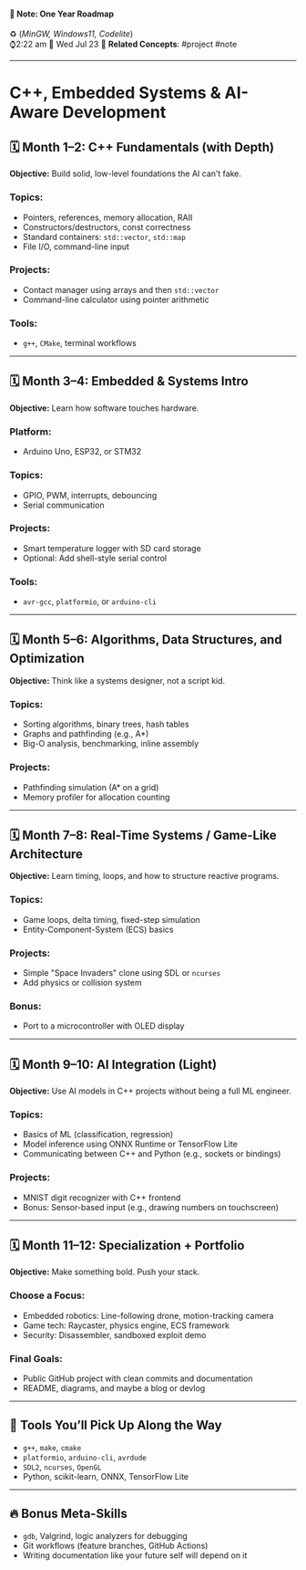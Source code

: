 #### 📝 Note: One Year Roadmap 
 ♻️ (*MinGW, Windows11, Codelite*)   
 ⌚2:22 am  📆 Wed Jul 23
 🔗 **Related Concepts**: #project #note
___
# C++, Embedded Systems & AI-Aware Development

## 🗓️ Month 1–2: C++ Fundamentals (with Depth)
**Objective:** Build solid, low-level foundations the AI can’t fake.

### Topics:
- Pointers, references, memory allocation, RAII
- Constructors/destructors, const correctness
- Standard containers: `std::vector`, `std::map`
- File I/O, command-line input

### Projects:
- Contact manager using arrays and then `std::vector`
- Command-line calculator using pointer arithmetic

### Tools:
- `g++`, `CMake`, terminal workflows

---

## 🗓️ Month 3–4: Embedded & Systems Intro
**Objective:** Learn how software touches hardware.

### Platform:
- Arduino Uno, ESP32, or STM32

### Topics:
- GPIO, PWM, interrupts, debouncing
- Serial communication

### Projects:
- Smart temperature logger with SD card storage
- Optional: Add shell-style serial control

### Tools:
- `avr-gcc`, `platformio`, or `arduino-cli`

---

## 🗓️ Month 5–6: Algorithms, Data Structures, and Optimization
**Objective:** Think like a systems designer, not a script kid.

### Topics:
- Sorting algorithms, binary trees, hash tables
- Graphs and pathfinding (e.g., A*)
- Big-O analysis, benchmarking, inline assembly

### Projects:
- Pathfinding simulation (A* on a grid)
- Memory profiler for allocation counting

---

## 🗓️ Month 7–8: Real-Time Systems / Game-Like Architecture
**Objective:** Learn timing, loops, and how to structure reactive programs.

### Topics:
- Game loops, delta timing, fixed-step simulation
- Entity-Component-System (ECS) basics

### Projects:
- Simple "Space Invaders" clone using SDL or `ncurses`
- Add physics or collision system

### Bonus:
- Port to a microcontroller with OLED display

---

## 🗓️ Month 9–10: AI Integration (Light)
**Objective:** Use AI models in C++ projects without being a full ML engineer.

### Topics:
- Basics of ML (classification, regression)
- Model inference using ONNX Runtime or TensorFlow Lite
- Communicating between C++ and Python (e.g., sockets or bindings)

### Projects:
- MNIST digit recognizer with C++ frontend
- Bonus: Sensor-based input (e.g., drawing numbers on touchscreen)

---

## 🗓️ Month 11–12: Specialization + Portfolio
**Objective:** Make something bold. Push your stack.

### Choose a Focus:
- Embedded robotics: Line-following drone, motion-tracking camera
- Game tech: Raycaster, physics engine, ECS framework
- Security: Disassembler, sandboxed exploit demo

### Final Goals:
- Public GitHub project with clean commits and documentation
- README, diagrams, and maybe a blog or devlog

---

## 🧰 Tools You’ll Pick Up Along the Way
- `g++`, `make`, `cmake`
- `platformio`, `arduino-cli`, `avrdude`
- `SDL2`, `ncurses`, `OpenGL`
- Python, scikit-learn, ONNX, TensorFlow Lite

---

## 🔥 Bonus Meta-Skills
- `gdb`, Valgrind, logic analyzers for debugging
- Git workflows (feature branches, GitHub Actions)
- Writing documentation like your future self will depend on it
